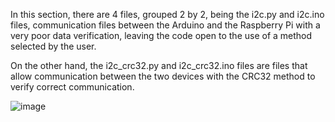 In this section, there are 4 files, grouped 2 by 2, being the i2c.py and i2c.ino files, communication files between the Arduino and the Raspberry Pi with a very poor data verification, leaving the code open to the use of a method selected by the user.

On the other hand, the i2c_crc32.py and i2c_crc32.ino files are files that allow communication between the two devices with the CRC32 method to verify correct communication.

![image](https://github.com/user-attachments/assets/3af6540d-86e6-4c91-9199-c05ae4c96834)
